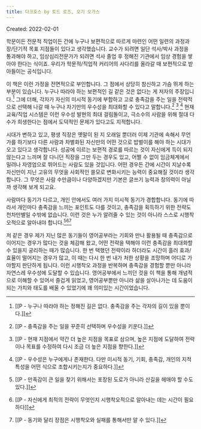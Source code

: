```yaml
---
title: 다크호스 by 토드 로즈, 오기 오가스
---
```


Created: 2022-02-01

학문이든 전문적 직업이든 간에 누구나 보편적으로 따르게 마련인 어떤 일련의 과정과  장/단기적 목표 지점들이 있다고 생각했습니다. 교수가 되려면 일단 석사/박사 과정을 통과해야 하고, 임상심리전문가가 되려면 석사 졸업 후 정해진 기관에서 임상 경험을 쌓아야 한다는 식이죠. 우리가 학문적/직업적 커리어의 사다리를 올라갈 때 보편적으로 받아들이는 공식입니다. 

이 책은 이런 가정을 전면적으로 부인합니다. 그 점에서 상당히 참신하고 가슴 뛰게 하는 부분이 있습니다. 누구나 따라야 하는 보편적인 길 같은 것은 없다는 게 저자의 주장입니다.[^1] 그에 더해, 각자가 자신의 미시적 동기에 부합하고 고로 충족감을 주는 일을 전략적으로 선택해 나갈 때 누구나 자기만의 우수성을 최대화할 수 있다고 말합니다.[^2] [^3] [^4] 현재 교육/직업 시스템은 이런 우수성 발현의 최대 걸림돌이고, 극소수의 사람을 위해 절대 다수가 희생한다는 점에서 도덕적인 문제가 있다고도 지적합니다.

시대가 변하고 있고, 평생 직장은 옛말이 된 지 오래일 뿐더러 이제 기관에 속해서 무언가를 하기보다 다른 사람과 차별화된 자신만의 어떤 것으로 밥벌이를 해야 하는 시대가 오고 있다고 생각합니다. 성공에 이르는 보편적 경로를 따르는 것이 자신에게 득이 되지 않는다고 느끼며 잘 다니던 직장을 그만 두는 경우도 있고, 어쩔 수 없이 임금체계에서 밀려나 자영업으로 뛰어드는 사람도 있을 것입니다. 어떤 경우든 간에 시간이 지날수록 자신만이 지닌 고유의 무엇을 사회적인 쓸모로 변화시키는 능력이 중요해질 것이라 생각합니다. 그 무엇은 사람 수만큼이나 다양하겠지만 기본은 글쓰기 능력과 창의력이 아닐까 생각해 보게 되고요.

사람마다 동기가 다르고, 개인 안에서도 여러 가지 미시적 동기가 경합합니다. 동기에 따라서 개인마다 충족감을 느끼는 포인트도 다를 것이고, 충족감을 획득하기 위한 전략도 천차만별일 수밖에 없습니다. 이런 것은 누가 알려줄 수 있는 것이 아니라 스스로 시행착오적으로 알아내야 합니다.[^5][^6][^7] 

저 같은 경우 제가 지닌 많은 동기들이 영어공부라는 기회와 만나 활용될 때 충족감으로 이어지는 경우가 많다는 것을 체감해 왔고, 어떤 전략을 택해야 이런 충족감을 최대화할 수 있을지 궁리하는 때가 많습니다. 한 번 택했던 전략이라 하더라도 시간이 흘러 효과/효율이 떨어지는 경우가 많고, 이 때는 다시 한 번 내가 처한 상황을 조망하며 어디로 가야할지 판단하게 됩니다. 이런 시행착오 과정을 반복하며 충족감을 경험할 뿐만 아니라 자연스레 우수성에 도달할 수 있습니다. 영어공부에서 느끼던 것을 이 책을 통해 개념적으로 이해할 수 있어서 즐겁게 읽었고, 영어공부뿐만 아니라 삶을 살아나가는 데 도움이 되는 가치와 태도를 배울 수 있었기에 꽤 의미있는 시간이었습니다. 


[^1]: [[P - 누구나 따라야 하는 정해진 길은 없다. 충족감을 주는 각자의 길이 있을 뿐이다.]]
[^2]: [[P - 충족감을 주는 일을 꾸준히 선택하며 우수성을 키운다.]]
[^3]: [[P -  현재 지점에서 약간 더 높은 지점을 목표로 삼으며, 높은 지점에 도달하여 전략이나 목표를 수정하여 다시 조금 더 높은 지점을 향한다.]]
[^4]: [[P -  우수성은 누구에게나 존재한다. 다만 미시적 동기, 기회, 충족감, 개인의 지적 특성을 어떤 식으로 조합시키는지가 중요하다.]]
[^5]: [[P -  만족감이 큰 일을 찾기 위해서는 포장된 도로가 아니라 산길을 헤매야 할 수도 있다.]]
[^6]:[[P -  자신에게 최적의 전략이 무엇인지 시행착오적으로 알아내는 데는 시간이 필요하다]]
[^7]: [[P -  동기와 달리 장점은 시행착오와 실패를 통해서만 알 수 있다.]]